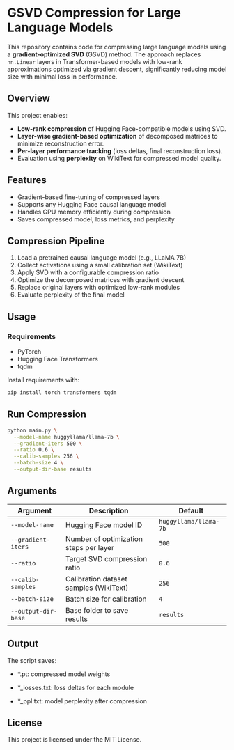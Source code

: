 # GSVD Compression for Large Language Models

This repository contains code for compressing large language models using a **gradient-optimized SVD** (GSVD) method. The approach replaces `nn.Linear` layers in Transformer-based models with low-rank approximations optimized via gradient descent, significantly reducing model size with minimal loss in performance.

## Overview

This project enables:

- **Low-rank compression** of Hugging Face-compatible models using SVD.
- **Layer-wise gradient-based optimization** of decomposed matrices to minimize reconstruction error.
- **Per-layer performance tracking** (loss deltas, final reconstruction loss).
- Evaluation using **perplexity** on WikiText for compressed model quality.

## Features

- Gradient-based fine-tuning of compressed layers  
- Supports any Hugging Face causal language model  
- Handles GPU memory efficiently during compression  
- Saves compressed model, loss metrics, and perplexity  

## Compression Pipeline

1. Load a pretrained causal language model (e.g., LLaMA 7B)  
2. Collect activations using a small calibration set (WikiText)  
3. Apply SVD with a configurable compression ratio  
4. Optimize the decomposed matrices with gradient descent  
5. Replace original layers with optimized low-rank modules  
6. Evaluate perplexity of the final model  

## Usage

### Requirements

- PyTorch  
- Hugging Face Transformers  
- tqdm  

Install requirements with:

```bash
pip install torch transformers tqdm
```

## Run Compression

```bash
python main.py \
  --model-name huggyllama/llama-7b \
  --gradient-iters 500 \
  --ratio 0.6 \
  --calib-samples 256 \
  --batch-size 4 \
  --output-dir-base results

```

## Arguments

| Argument          | Description                                   | Default                |
|-------------------|-----------------------------------------------|------------------------|
| `--model-name`    | Hugging Face model ID                        | `huggyllama/llama-7b` |
| `--gradient-iters`| Number of optimization steps per layer        | `500`                 |
| `--ratio`         | Target SVD compression ratio                 | `0.6`                 |
| `--calib-samples` | Calibration dataset samples (WikiText)        | `256`                 |
| `--batch-size`    | Batch size for calibration                   | `4`                   |
| `--output-dir-base`| Base folder to save results                 | `results`             |

## Output

The script saves:

- *.pt: compressed model weights

- *_losses.txt: loss deltas for each module

- *_ppl.txt: model perplexity after compression

## License

This project is licensed under the MIT License.